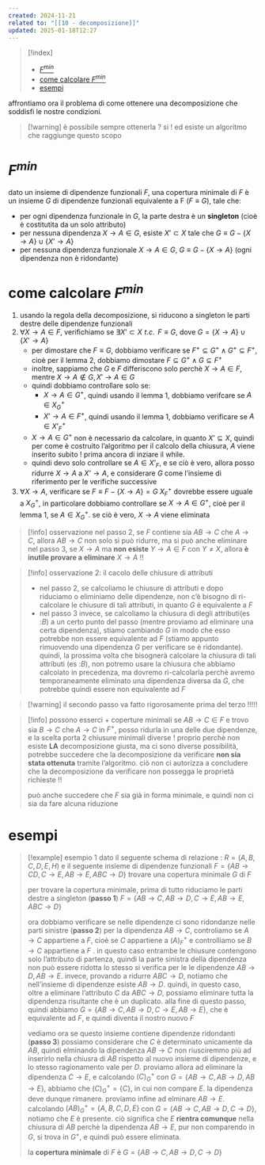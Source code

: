 ```yaml
---
created: 2024-11-21
related to: "[[10 - decomposizione]]"
updated: 2025-01-18T12:27
---
```

>[!index]
>
>- [$F^{min}$](#$F%5E%7Bmin%7D$)
>- [come calcolare $F^{min}$](#come%20calcolare%20$F%5E%7Bmin%7D$)
>- [esempi](#esempi)

affrontiamo ora il problema di come ottenere una decomposizione che soddisfi le nostre condizioni.
>[!warning] è possibile sempre ottenerla ? si !
> ed esiste un algoritmo che raggiunge questo scopo
# $F^{min}$
dato un insieme di dipendenze funzionali $F$, una copertura minimale di $F$ è un insieme $G$ di dipendenze funzionali equivalente a F ($F \equiv G$), tale che:
-  per ogni dipendenza funzionale in $G$, la parte destra è un **singleton** (cioè è costitutita da un solo attributo)
- per nessuna dipendenza $X \to A \in G$, esiste $X’ \subset X$ tale che $G \equiv G - \{X \to A\} \cup \{X’ \to A\}$
- per nessuna dipendenza funzionale $X \to A \in G$, $G \equiv G - \{X \to A\}$ (ogni dipendenza non è ridondante)
# come calcolare $F^{min}$
1. usando la regola della decomposizione, si riducono a singleton le parti destre delle dipendenze funzionali
2. $\forall X \to A \in F$, verifichiamo se $\exists X’ \subset X \,\,t.c. \,\ F \equiv G$, dove $G = \{X \to A\} \cup \{X’ \to A\}$
	- per dimostare che $F \equiv G$, dobbiamo verificare se  $F^+ \subseteq G^+ \land G^+ \subseteq F^+$, cioè per il lemma 2, dobbiamo dimostare $F \subseteq G^+ \land G \subseteq F^+$
	- inoltre, sappiamo che $G$ e $F$ differiscono solo perchè $X \to A \in F$, mentre $X \to A \not\in G, X' \to A \in G$
	- quindi dobbiamo controllare solo se: 
		- $X \to A \in G^+$, quindi usando il lemma 1, dobbiamo verifcare se $A \in X^+_G$
		- $X’ \to A \in F^+$, quindi usando il lemma 1, dobbiamo verificare se $A \in X’^+_F$
	- $X \to A \in G^+$ non è necessario da calcolare, in quanto $X’ \subseteq X$, quindi per come è costruito l’algoritmo per il calcolo della chiusura, $A$ viene inserito subito ! prima ancora di inziare il while.
	- quindi devo solo controllare se $A \in X’_F$, e se ciò è vero, allora posso ridurre $X \to A$ a $X’ \to A$, e considerare $G$ come l’insieme di riferimento per le verifiche successive
3. $\forall  X \to A$, verificare se $F \equiv F - \{X \to A\} = G$
$X^+_F$ dovrebbe essere uguale a $X^+_G$, in particolare dobbiamo controllare se $X \to A \in G^+$, cioè per il lemma 1, se $A \in X^+_G$. se ciò è vero, $X \to A$ viene eliminata
>[!info] osservazione
>nel passo 2, se $F$ contiene sia $AB \to C$ che $A \to C$, allora $AB \to C$ non solo si può ridurre, ma si può anche eliminare
nel passo 3, se $X \to A$ ma **non esiste** $Y \to A \in F$ con $Y \not= X$, allora **è inutile provare a eliminare** $X \to A$ !!

>[!info] osservazione 2: il cacolo delle chiusure di attributi
>- nel passo 2, se calcoliamo le chiusure di attributi e dopo riduciamo o eliminiamo delle dipendenze, non c’è bisogno di ri-calcolare le chiusure di tali attributi, in quanto $G$ è equivalente a $F$
>- nel passo 3 invece, se calcoliamo la chiusura di degli attributi(es :$B$) a un certo punto del passo (mentre proviamo ad eliminare una certa dipendenza), stiamo cambiando $G$ in modo che esso potrebbe non essere equivalente ad $F$ (stiamo appunto rimuovendo una dipendenza $G$ per verificare se è ridondante). quindi, la prossima volta che bisognerà calcolare la chiusura di tali attributi (es :$B$), non potremo usare la chiusura che abbiamo calcolato in precedenza, ma dovremo ri-calcolarla perchè avremo temporaneamente eliminato una dipendenza diversa da $G$, che potrebbe quindi essere non equivalente ad $F$
>


>[!warning] il secondo passo va fatto rigorosamente prima del terzo !!!!!

>[!info] possono esserci + coperture minimali 
>se $AB \to C \in F$ e trovo sia $B \to C$ che $A \to C$ in $F^+$, posso ridurla in una delle due dipendenze, e la scelta porta 2 chiusure minimali diverse !
proprio perchè non esiste **LA** decomposizione giusta, ma ci sono diverse possibilità, potrebbe succedere che la decomposizione da verificare **non sia stata ottenuta** tramite l’algoritmo. ciò non ci autorizza a concludere che la decomposizione da verificare non possegga le proprietà richieste !!
>
> può anche succedere che $F$ sia già in forma minimale, e quindi non ci sia da fare alcuna riduzione
# esempi
>[!example] esempio 1
dato il seguente schema di relazione : $R = (A,B,C,D,E,H)$
e il seguente insieme di dipendenze funzionali $F = \{AB \to CD, C \to E, AB \to E, ABC \to D\}$
trovare una copertura minimale $G$ di $F$
>
> per trovare la copertura minimale, prima di tutto riduciamo le parti destre a singleton (**passo 1**)
> $F = \{AB \to C, AB \to D, C \to E, AB \to E, ABC \to D\}$
>
>ora dobbiamo verificare se nelle dipendenze ci sono ridondanze nelle parti sinistre (**passo 2**)
>per la dipendenza $AB \to C$, controliamo se $A \to C$ appartiene a $F$, cioè se $C$ appartiene a $(A)_F^+$ e controlliamo se $B \to C$ appartiene a $F$ . in questo caso entrambe le chiusure contengono solo l’attributo di partenza, quindi la parte sinistra della dipendenza non può essere ridotta
>lo stesso si verifica per le le dipendenze $AB \to D, AB \to E$. invece, provando a ridurre $ABC \to D$, notiamo che nell’insieme di dipendenze esiste $AB \to D$. quindi, in questo caso, oltre a eliminare l’attributo $C$ da $ABC \to D$, possiamo eliminare tutta la dipendenza risultante che è un duplicato.
>alla fine di questo passo, quindi abbiamo $G = \{AB \to C, AB \to D, C \to E, AB \to E\}$, che è equivalente ad $F$, e quindi diventa il nostro nuovo $F$
>
>vediamo ora se questo insieme contiene dipendenze ridondanti (**passo 3**)
>possiamo considerare che $C$ è determinato unicamente da $AB$, quindi elminando la dipendenza $AB \to C$ non riusciremmo più ad inserirlo nella chiusra di $AB$ rispetto al nuovo insieme di dipendenze, e lo stesso ragionamento vale per $D$. 
>proviamo allora ad eliminare la dipendenza $C \to E$, e calcolando $(C)_G^+$ con $G =\{AB \to C, AB \to D, AB \to E\}$, abbiamo che $(C)_G^+ = \{C\}$, in cui non compare $E$. la dipendenza deve dunque rimanere.
>proviamo infine ad elminare $AB \to E$. calcolando $(AB)^+_G =\{A,B,C,D,E\}$ con $G = \{AB \to C, AB \to D, C \to D\}$, notiamo che $E$ è presente. ciò significa che $E$ **rientra comunque** nella chiusura di $AB$ perchè la dipendenza $AB \to E$, pur non comparendo in $G$, si trova in $G^+$, e quindi può essere eliminata.
>
> la **copertura minimale** di $F$ è $G = \{AB \to C, AB \to D, C \to D\}$